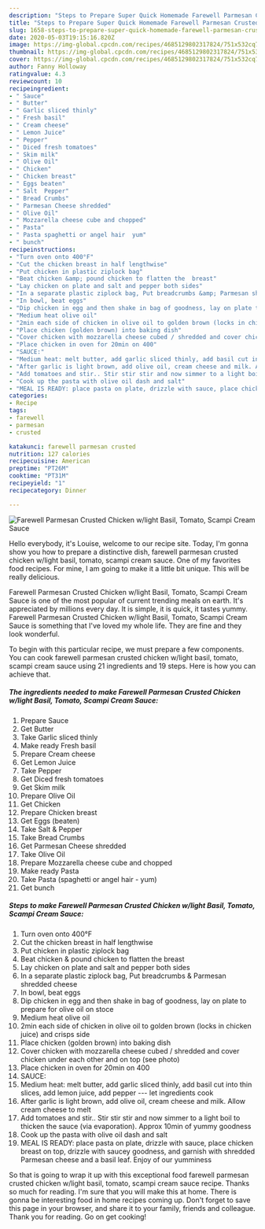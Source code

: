 ```yaml
---
description: "Steps to Prepare Super Quick Homemade Farewell Parmesan Crusted Chicken w/light Basil, Tomato, Scampi Cream Sauce"
title: "Steps to Prepare Super Quick Homemade Farewell Parmesan Crusted Chicken w/light Basil, Tomato, Scampi Cream Sauce"
slug: 1658-steps-to-prepare-super-quick-homemade-farewell-parmesan-crusted-chicken-w-light-basil-tomato-scampi-cream-sauce
date: 2020-05-03T19:15:16.820Z
image: https://img-global.cpcdn.com/recipes/4685129802317824/751x532cq70/farewell-parmesan-crusted-chicken-wlight-basil-tomato-scampi-cream-sauce-recipe-main-photo.jpg
thumbnail: https://img-global.cpcdn.com/recipes/4685129802317824/751x532cq70/farewell-parmesan-crusted-chicken-wlight-basil-tomato-scampi-cream-sauce-recipe-main-photo.jpg
cover: https://img-global.cpcdn.com/recipes/4685129802317824/751x532cq70/farewell-parmesan-crusted-chicken-wlight-basil-tomato-scampi-cream-sauce-recipe-main-photo.jpg
author: Fanny Holloway
ratingvalue: 4.3
reviewcount: 10
recipeingredient:
- " Sauce"
- " Butter"
- " Garlic sliced thinly"
- " Fresh basil"
- " Cream cheese"
- " Lemon Juice"
- " Pepper"
- " Diced fresh tomatoes"
- " Skim milk"
- " Olive Oil"
- " Chicken"
- " Chicken breast"
- " Eggs beaten"
- " Salt  Pepper"
- " Bread Crumbs"
- " Parmesan Cheese shredded"
- " Olive Oil"
- " Mozzarella cheese cube and chopped"
- " Pasta"
- " Pasta spaghetti or angel hair  yum"
- " bunch"
recipeinstructions:
- "Turn oven onto 400°F"
- "Cut the chicken breast in half lengthwise"
- "Put chicken in plastic ziplock bag"
- "Beat chicken &amp; pound chicken to flatten the  breast"
- "Lay chicken on plate and salt and pepper both sides"
- "In a separate plastic ziplock bag, Put breadcrumbs &amp; Parmesan shredded cheese"
- "In bowl, beat eggs"
- "Dip chicken in egg and then shake in bag of goodness, lay on plate to prepare for olive oil on stoce"
- "Medium heat olive oil"
- "2min each side of chicken in olive oil to golden brown (locks in chicken juice) and crisps side"
- "Place chicken (golden brown) into baking dish"
- "Cover chicken with mozzarella cheese cubed / shredded and cover chicken under each other and on top (see photo)"
- "Place chicken in oven for 20min on 400"
- "SAUCE:"
- "Medium heat: melt butter, add garlic sliced thinly, add basil cut into thin slices, add lemon juice, add pepper --- let ingredients cook"
- "After garlic is light brown, add olive oil, cream cheese and milk. Allow cream cheese to melt"
- "Add tomatoes and stir.. Stir stir stir and now simmer to a light boil to thicken the sauce (via evaporation). Approx 10min of yummy goodness"
- "Cook up the pasta with olive oil dash and salt"
- "MEAL IS READY: place pasta on plate, drizzle with sauce, place chicken breast on top, drizzle with saucey goodness, and garnish with shredded Parmesan cheese and a basil leaf. Enjoy of our yumminess"
categories:
- Recipe
tags:
- farewell
- parmesan
- crusted

katakunci: farewell parmesan crusted 
nutrition: 127 calories
recipecuisine: American
preptime: "PT26M"
cooktime: "PT31M"
recipeyield: "1"
recipecategory: Dinner

---
```



![Farewell Parmesan Crusted Chicken w/light Basil, Tomato, Scampi Cream Sauce](https://img-global.cpcdn.com/recipes/4685129802317824/751x532cq70/farewell-parmesan-crusted-chicken-wlight-basil-tomato-scampi-cream-sauce-recipe-main-photo.jpg)

Hello everybody, it's Louise, welcome to our recipe site. Today, I'm gonna show you how to prepare a distinctive dish, farewell parmesan crusted chicken w/light basil, tomato, scampi cream sauce. One of my favorites food recipes. For mine, I am going to make it a little bit unique. This will be really delicious.



Farewell Parmesan Crusted Chicken w/light Basil, Tomato, Scampi Cream Sauce is one of the most popular of current trending meals on earth. It's appreciated by millions every day. It is simple, it is quick, it tastes yummy. Farewell Parmesan Crusted Chicken w/light Basil, Tomato, Scampi Cream Sauce is something that I've loved my whole life. They are fine and they look wonderful.


To begin with this particular recipe, we must prepare a few components. You can cook farewell parmesan crusted chicken w/light basil, tomato, scampi cream sauce using 21 ingredients and 19 steps. Here is how you can achieve that.

<!--inarticleads1-->

##### The ingredients needed to make Farewell Parmesan Crusted Chicken w/light Basil, Tomato, Scampi Cream Sauce:

1. Prepare  Sauce
1. Get  Butter
1. Take  Garlic sliced thinly
1. Make ready  Fresh basil
1. Prepare  Cream cheese
1. Get  Lemon Juice
1. Take  Pepper
1. Get  Diced fresh tomatoes
1. Get  Skim milk
1. Prepare  Olive Oil
1. Get  Chicken
1. Prepare  Chicken breast
1. Get  Eggs (beaten)
1. Take  Salt &amp; Pepper
1. Take  Bread Crumbs
1. Get  Parmesan Cheese shredded
1. Take  Olive Oil
1. Prepare  Mozzarella cheese cube and chopped
1. Make ready  Pasta
1. Take  Pasta (spaghetti or angel hair - yum)
1. Get  bunch




<!--inarticleads2-->

##### Steps to make Farewell Parmesan Crusted Chicken w/light Basil, Tomato, Scampi Cream Sauce:

1. Turn oven onto 400°F
1. Cut the chicken breast in half lengthwise
1. Put chicken in plastic ziplock bag
1. Beat chicken &amp; pound chicken to flatten the  breast
1. Lay chicken on plate and salt and pepper both sides
1. In a separate plastic ziplock bag, Put breadcrumbs &amp; Parmesan shredded cheese
1. In bowl, beat eggs
1. Dip chicken in egg and then shake in bag of goodness, lay on plate to prepare for olive oil on stoce
1. Medium heat olive oil
1. 2min each side of chicken in olive oil to golden brown (locks in chicken juice) and crisps side
1. Place chicken (golden brown) into baking dish
1. Cover chicken with mozzarella cheese cubed / shredded and cover chicken under each other and on top (see photo)
1. Place chicken in oven for 20min on 400
1. SAUCE:
1. Medium heat: melt butter, add garlic sliced thinly, add basil cut into thin slices, add lemon juice, add pepper --- let ingredients cook
1. After garlic is light brown, add olive oil, cream cheese and milk. Allow cream cheese to melt
1. Add tomatoes and stir.. Stir stir stir and now simmer to a light boil to thicken the sauce (via evaporation). Approx 10min of yummy goodness
1. Cook up the pasta with olive oil dash and salt
1. MEAL IS READY: place pasta on plate, drizzle with sauce, place chicken breast on top, drizzle with saucey goodness, and garnish with shredded Parmesan cheese and a basil leaf. Enjoy of our yumminess




So that is going to wrap it up with this exceptional food farewell parmesan crusted chicken w/light basil, tomato, scampi cream sauce recipe. Thanks so much for reading. I'm sure that you will make this at home. There is gonna be interesting food in home recipes coming up. Don't forget to save this page in your browser, and share it to your family, friends and colleague. Thank you for reading. Go on get cooking!
